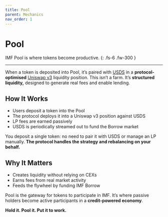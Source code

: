 ```yaml
---
title: Pool
parent: Mechanics
nav_order: 1
---
```


# Pool

IMF Pool is where tokens become productive.
{: .fs-6 .fw-300 }

---

When a token is deposited into Pool, it’s paired with [USDS](https://sky.money) in a **protocol-optimised** [Uniswap v3](https://docs.uniswap.org/contracts/v3/overview) liquidity position. This isn’t a farm. It’s **structured liquidity,** designed to generate real fees and enable lending.

## How It Works

- Users deposit a token into the Pool  
- The protocol deploys it into a Uniswap v3 position against USDS  
- LP fees are earned passively  
- USDS is periodically streamed out to fund the Borrow market

You deposit a single token: no need to pair it with USDS or manage an LP manually. **The protocol handles the strategy and rebalancing on your behalf.**

## Why It Matters

- Creates liquidity without relying on CEXs  
- Earns fees from real market activity  
- Feeds the flywheel by funding IMF Borrow

Pool is the gateway for tokens to participate in IMF. It’s where passive holders become active participants in a **credit-powered economy**.

**Hold it. Pool it. Put it to work.**